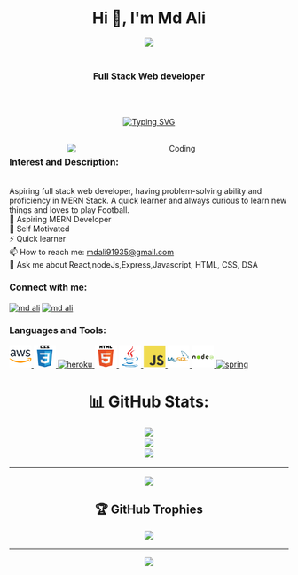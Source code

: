 
<h1 align="center">Hi 👋, I'm Md Ali</h1>
<div align="center"><img src="https://www.sbr-technologies.com/wp-content/uploads/2021/06/mern.png" width=700 />
   <br><br>

<h3 align="center">Full Stack Web developer</h3>
<br><br>
<p>
<a href="https://git.io/typing-svg"><img src="https://readme-typing-svg.demolab.com?font=Fira+Code&size=24&duration=4000&pause=1000&color=green&background=FFFFFF00&width=500&height=51&lines=Full+Stack+Web+Developer;Rising+Mern+Developer;Always+Learning+New+Things" alt="Typing SVG" /></a>
</p>
</br>
<img align="right" alt="Coding" width="400" src="https://eduauraapublic.s3.ap-south-1.amazonaws.com/webassets/images/blogs/how-to-become-a-programmer-in-india.jpg">
<div align="left">
 <h3> Interest and Description:</h3> <br>
    Aspiring full stack web developer, having problem-solving ability and proficiency in MERN Stack. A quick learner and always curious to learn new things and loves to play Football. <br>
👯 Aspiring MERN Developer<br>👯 Self Motivated<br>⚡ Quick learner<br>📫 How to reach me: <a href="#">mdali91935@gmail.com</a><br>💬 Ask me about React,nodeJs,Express,Javascript, HTML, CSS, DSA 
</div>
<h3 align="left">Connect with me:</h3>
<p align="left">
<a href="https://www.linkedin.com/in/md-ali11/" target="blank"><img align="center" src="https://raw.githubusercontent.com/rahuldkjain/github-profile-readme-generator/master/src/images/icons/Social/linked-in-alt.svg" alt="md ali" height="30" width="40" /></a>
   <a href="https://mdali-11.github.io/" target="blank"><img align="center" src="https://media.glassdoor.com/sqll/871287/portfolio-creative-squarelogo-1481657231978.png" alt="md ali" height="30" width="40" /></a>
</p>



<h3 align="left">Languages and Tools:</h3>
<p align="left"> <a href="https://aws.amazon.com" target="_blank" rel="noreferrer"> <img src="https://raw.githubusercontent.com/devicons/devicon/master/icons/amazonwebservices/amazonwebservices-original-wordmark.svg" alt="aws" width="40" height="40"/> </a> <a href="https://www.w3schools.com/css/" target="_blank" rel="noreferrer"> <img src="https://raw.githubusercontent.com/devicons/devicon/master/icons/css3/css3-original-wordmark.svg" alt="css3" width="40" height="40"/> </a> <a href="https://heroku.com" target="_blank" rel="noreferrer"> <img src="https://www.vectorlogo.zone/logos/heroku/heroku-icon.svg" alt="heroku" width="40" height="40"/> </a> <a href="https://www.w3.org/html/" target="_blank" rel="noreferrer"> <img src="https://raw.githubusercontent.com/devicons/devicon/master/icons/html5/html5-original-wordmark.svg" alt="html5" width="40" height="40"/> </a> <a href="https://www.java.com" target="_blank" rel="noreferrer"> <img src="https://raw.githubusercontent.com/devicons/devicon/master/icons/java/java-original.svg" alt="java" width="40" height="40"/> </a> <a href="https://developer.mozilla.org/en-US/docs/Web/JavaScript" target="_blank" rel="noreferrer"> <img src="https://raw.githubusercontent.com/devicons/devicon/master/icons/javascript/javascript-original.svg" alt="javascript" width="40" height="40"/> </a> <a href="https://www.mysql.com/" target="_blank" rel="noreferrer"> <img src="https://raw.githubusercontent.com/devicons/devicon/master/icons/mysql/mysql-original-wordmark.svg" alt="mysql" width="40" height="40"/> </a> <a href="https://nodejs.org" target="_blank" rel="noreferrer"> <img src="https://raw.githubusercontent.com/devicons/devicon/master/icons/nodejs/nodejs-original-wordmark.svg" alt="nodejs" width="40" height="40"/> </a> <a href="https://spring.io/" target="_blank" rel="noreferrer"> <img src="https://www.vectorlogo.zone/logos/springio/springio-icon.svg" alt="spring" width="40" height="40"/> </a> </p>

# 📊 GitHub Stats:
![](https://github-readme-stats.vercel.app/api?username=mdali-11&theme=dark&hide_border=false&include_all_commits=true&count_private=true)<br/>
![](https://github-readme-streak-stats.herokuapp.com/?user=mdali-11&theme=dark&hide_border=false)<br/>
![](https://github-readme-stats.vercel.app/api/top-langs/?username=mdali-11&theme=dark&hide_border=false&include_all_commits=true&count_private=true&layout=compact)

---




<p align="center">
<a href="https://github.com/mdali-11"><span>
<img align="center" src="https://github-profile-summary-cards.vercel.app/api/cards/profile-details?username=mdali-11&theme=dracula" />
</span></a> </p>


## 🏆 GitHub Trophies
![](https://github-profile-trophy.vercel.app/?username=mdali-11&theme=radical&no-frame=false&no-bg=false&margin-w=4)

---
[![](https://visitcount.itsvg.in/api?id=mdali-11k&icon=0&color=0)](https://visitcount.itsvg.in)



